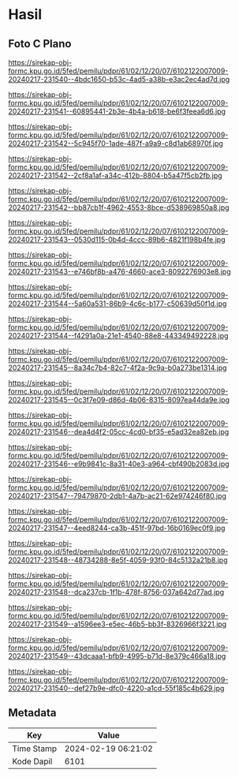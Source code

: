 # Hasil

## Foto C Plano

https://sirekap-obj-formc.kpu.go.id/5fed/pemilu/pdpr/61/02/12/20/07/6102122007009-20240217-231540--4bdc1650-b53c-4ad5-a38b-e3ac2ec4ad7d.jpg

https://sirekap-obj-formc.kpu.go.id/5fed/pemilu/pdpr/61/02/12/20/07/6102122007009-20240217-231541--60895441-2b3e-4b4a-b618-be6f3feea6d6.jpg

https://sirekap-obj-formc.kpu.go.id/5fed/pemilu/pdpr/61/02/12/20/07/6102122007009-20240217-231542--5c945f70-1ade-487f-a9a9-c8d1ab68970f.jpg

https://sirekap-obj-formc.kpu.go.id/5fed/pemilu/pdpr/61/02/12/20/07/6102122007009-20240217-231542--2cf8a1af-a34c-412b-8804-b5a47f5cb2fb.jpg

https://sirekap-obj-formc.kpu.go.id/5fed/pemilu/pdpr/61/02/12/20/07/6102122007009-20240217-231542--bb87cb1f-4962-4553-8bce-d538969850a8.jpg

https://sirekap-obj-formc.kpu.go.id/5fed/pemilu/pdpr/61/02/12/20/07/6102122007009-20240217-231543--0530d115-0b4d-4ccc-89b6-4821f198b4fe.jpg

https://sirekap-obj-formc.kpu.go.id/5fed/pemilu/pdpr/61/02/12/20/07/6102122007009-20240217-231543--e746bf8b-a476-4660-ace3-8092276903e8.jpg

https://sirekap-obj-formc.kpu.go.id/5fed/pemilu/pdpr/61/02/12/20/07/6102122007009-20240217-231544--5a60a531-86b9-4c6c-b177-c50639d50f1d.jpg

https://sirekap-obj-formc.kpu.go.id/5fed/pemilu/pdpr/61/02/12/20/07/6102122007009-20240217-231544--f4291a0a-21e1-4540-88e8-443349492228.jpg

https://sirekap-obj-formc.kpu.go.id/5fed/pemilu/pdpr/61/02/12/20/07/6102122007009-20240217-231545--8a34c7b4-82c7-4f2a-9c9a-b0a273be1314.jpg

https://sirekap-obj-formc.kpu.go.id/5fed/pemilu/pdpr/61/02/12/20/07/6102122007009-20240217-231545--0c3f7e09-d86d-4b06-8315-8097ea44da9e.jpg

https://sirekap-obj-formc.kpu.go.id/5fed/pemilu/pdpr/61/02/12/20/07/6102122007009-20240217-231546--dea4d4f2-05cc-4cd0-bf35-e5ad32ea82eb.jpg

https://sirekap-obj-formc.kpu.go.id/5fed/pemilu/pdpr/61/02/12/20/07/6102122007009-20240217-231546--e9b9841c-8a31-40e3-a964-cbf490b2083d.jpg

https://sirekap-obj-formc.kpu.go.id/5fed/pemilu/pdpr/61/02/12/20/07/6102122007009-20240217-231547--79479870-2db1-4a7b-ac21-62e974246f80.jpg

https://sirekap-obj-formc.kpu.go.id/5fed/pemilu/pdpr/61/02/12/20/07/6102122007009-20240217-231547--4eed8244-ca3b-451f-97bd-16b0169ec0f9.jpg

https://sirekap-obj-formc.kpu.go.id/5fed/pemilu/pdpr/61/02/12/20/07/6102122007009-20240217-231548--48734288-8e5f-4059-93f0-84c5132a21b8.jpg

https://sirekap-obj-formc.kpu.go.id/5fed/pemilu/pdpr/61/02/12/20/07/6102122007009-20240217-231548--dca237cb-1f1b-478f-8756-037a642d77ad.jpg

https://sirekap-obj-formc.kpu.go.id/5fed/pemilu/pdpr/61/02/12/20/07/6102122007009-20240217-231549--a1596ee3-e5ec-46b5-bb3f-8326966f3221.jpg

https://sirekap-obj-formc.kpu.go.id/5fed/pemilu/pdpr/61/02/12/20/07/6102122007009-20240217-231549--43dcaaa1-bfb9-4995-b71d-8e379c466a18.jpg

https://sirekap-obj-formc.kpu.go.id/5fed/pemilu/pdpr/61/02/12/20/07/6102122007009-20240217-231540--def27b9e-dfc0-4220-a1cd-55f185c4b629.jpg


## Metadata

| Key        | Value               |
| ---------- | ------------------- |
| Time Stamp | 2024-02-19 06:21:02 |
| Kode Dapil | 6101                |



